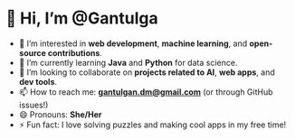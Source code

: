 # 👋 Hi, I’m @Gantulga

- 👀 I’m interested in **web development**, **machine learning**, and **open-source contributions**.
- 🌱 I’m currently learning **Java** and **Python** for data science.
- 💞️ I’m looking to collaborate on **projects related to AI**, **web apps**, and **dev tools**.
- 📫 How to reach me: **gantulgan.dm@gmail.com** (or through GitHub issues!)
- 😄 Pronouns: **She/Her**
- ⚡ Fun fact: I love solving puzzles and making cool apps in my free time!

